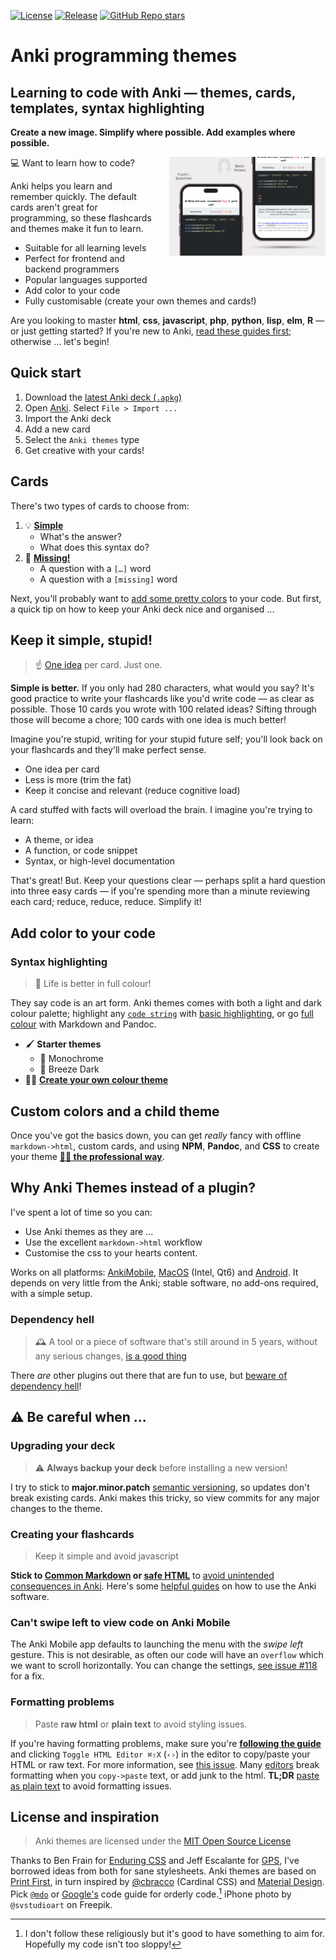 [![License](https://img.shields.io/badge/License-MIT-blue.svg)](license.md)
[![Release](https://img.shields.io/github/release/badlydrawnrob/anki)](https://github.com/badlydrawnrob/anki/releases)
[![GitHub Repo stars](https://img.shields.io/github/stars/badlydrawnrob/anki?style=social)](https://github.com/badlydrawnrob/anki/stargazers)

# Anki programming themes
## Learning to code with Anki — themes, cards, templates, syntax highlighting

******Create a new image. Simplify where possible. Add examples where possible.******

<img align="right" width="250" height="auto" src="./source/media/preview.png" style="padding-left: 20px;">


💻 Want to learn how to code?

Anki helps you learn and remember quickly. The default cards aren't great for programming, so these flashcards and themes make it fun to learn.

- Suitable for all learning levels
- Perfect for frontend and backend programmers
- Popular languages supported
- Add color to your code
- Fully customisable (create your own themes and cards!)

Are you looking to master **html**, **css**, **javascript**, **php**, **python**, **lisp**, **elm**, **R** — or just getting started? If you're new to Anki, [read these guides first](https://github.com/badlydrawnrob/anki/discussions/123); otherwise ... let's begin!

## Quick start

1. Download the [latest Anki deck (`.apkg`)](https://github.com/badlydrawnrob/anki/releases)
2. Open [Anki](https://apps.ankiweb.net). Select `File > Import ...`
3. Import the Anki deck
4. Add a new card
5. Select the `Anki themes` type
6. Get creative with your cards!


## Cards

There's two types of cards to choose from:

1. 💡 **[Simple](./source/docs/simple/index.md)**
    - What's the answer?
    - What does this syntax do?
2. 🔎 **[Missing!](./source/docs/missing/index.md)**
    - A question with a `[…]` word
    - A question with a `[missing]` word

Next, you'll probably want to [add some pretty colors](#add-color-to-your-code) to your code. But first, a quick tip on how to keep your Anki deck nice and organised ...


## Keep it simple, stupid!

> ☝️ [One idea](https://github.com/badlydrawnrob/anki/issues/41) per card. Just one.

**Simple is better.** If you only had 280 characters, what would you say? It's good practice to write your flashcards like you'd write code — as clear as possible. Those 10 cards you wrote with 100 related ideas? Sifting through those will become a chore; 100 cards with one idea is much better!

Imagine you're stupid, writing for your stupid future self; you'll look back on your flashcards and they'll make perfect sense.

- One idea per card
- Less is more (trim the fat)
- Keep it concise and relevant (reduce cognitive load)

A card stuffed with facts will overload the brain. I imagine you're trying to learn:

- A theme, or idea
- A function, or code snippet
- Syntax, or high-level documentation

That's great! But. Keep your questions clear — perhaps split a hard question into three easy cards — if you're spending more than a minute reviewing each card; reduce, reduce, reduce. Simplify it!


## Add color to your code

### Syntax highlighting

> 🎨 Life is better in full colour!

They say code is an art form. Anki themes comes with both a light and dark colour palette; highlight any [`code string`](./source/docs/simple/index.md#-syntax-inline-code) with [basic highlighting](./source/docs/highlight/index.md#basic-syntax-highlighting), or go [full colour](./source/docs/highlight/index.md#full-syntax-highlighting) with Markdown and Pandoc.

- 🖌️ **Starter themes**
    - 🌅 Monochrome
    - 🌃 Breeze Dark
- 🧑‍🎨 **[Create your own colour theme](./source/docs/highlight/index.md#customising-themes-the-easy-way)**




## Custom colors and a child theme

Once you've got the basics down, you can get _really_ fancy with offline `markdown->html`, custom cards, and using **NPM**, **Pandoc**, and **CSS** to create your theme **[🧑‍🎓 the professional way](./source/docs/advanced/index.md)**.


## Why Anki Themes instead of a plugin?

I've spent a lot of time so you can:

- Use Anki themes as they are ...
- Use the excellent `markdown->html` workflow
- Customise the css to your hearts content.

Works on all platforms: [AnkiMobile](http://ankisrs.net/docs/AnkiMobile.html), [MacOS](https://apps.ankiweb.net) (Intel, Qt6) and [Android](https://github.com/ankidroid/Anki-Android). It depends on very little from the Anki; stable software, no add-ons required, with a simple setup.

### Dependency hell

> 🕰️ A tool or a piece of software that's still around in 5 years, without any serious changes, [is a good thing](https://github.com/badlydrawnrob/anki/issues/53)

There _are_ other plugins out there that are fun to use, but [beware of dependency hell](./source/docs/error/index.md)!



## ⚠️ Be careful when ...

### Upgrading your deck

> ⚠️ **Always backup your deck** before installing a new version!

I try to stick to **major.minor.patch** [semantic versioning](http://semver.org), so updates don't break existing cards. Anki makes this tricky, so view commits for any major changes to the theme.

### Creating your flashcards

> Keep it simple and avoid javascript

**Stick to [Common Markdown](https://commonmark.org/) or [safe HTML](https://en.wikipedia.org/wiki/HTML_sanitization)** to [avoid unintended consequences in Anki](https://github.com/badlydrawnrob/anki/issues/27). Here's some [helpful guides](https://github.com/badlydrawnrob/anki/discussions/123) on how to use the Anki software.

### Can't swipe left to view code on Anki Mobile

The Anki Mobile app defaults to launching the menu with the _swipe left_ gesture.
This is not desirable, as often our code will have an `overflow` which we want to
scroll horizontally. You can change the settings, [see issue #118](https://github.com/badlydrawnrob/anki/issues/118) for a fix.

### Formatting problems

> Paste **raw html** or **plain text** to avoid styling issues.

If you're having formatting problems, make sure you're **[following the guide](#cards)** and clicking `Toggle HTML Editor ⌘⇧X` (`‹›`) in the editor to copy/paste your HTML or raw text. For more information, see [this issue](https://github.com/badlydrawnrob/anki/issues/62). Many [editors](https://en.wikipedia.org/wiki/WYSIWYG) break formatting when you `copy->paste` text, or add junk to the html. **TL;DR** [paste as plain text](https://forums.ankiweb.net/t/paste-plain-text/4326) to avoid formatting issues.


## License and inspiration

> Anki themes are licensed under the [MIT Open Source License](./license.md)

Thanks to Ben Frain for [Enduring CSS](https://tinyurl.com/yc4pnxyr) and Jeff Escalante for [GPS](https://medium.com/@jescalan/bem-is-terrible-f421495d093a), I've borrowed ideas from both for sane stylesheets. Anki themes are based on [Print First](https://github.com/badlydrawnrob/print-first-css), in turn inspired by [@cbracco](https://github.com/cbracco) (Cardinal CSS) and [Material Design](https://m2.material.io/design/typography/the-type-system.html). Pick [`@mdo`](http://codeguide.co/) or [Google's](https://google.github.io/styleguide/htmlcssguide.html) code guide for orderly code.[^1] iPhone photo by `@svstudioart` on Freepik.


[^1]: I don't follow these religiously but it's good to have something to aim for. Hopefully my code isn't too sloppy!
